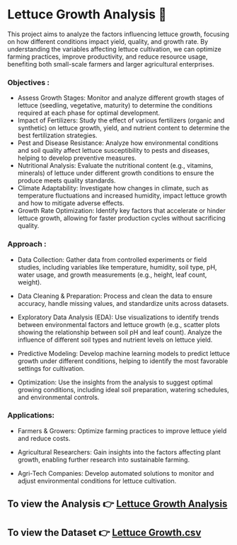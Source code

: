 # Lettuce Growth Analysis 🥬

This project aims to analyze the factors influencing lettuce growth, focusing on how different conditions impact yield, quality, and growth rate. By understanding the variables affecting lettuce cultivation, we can optimize farming practices, improve productivity, and reduce resource usage, benefiting both small-scale farmers and larger agricultural enterprises.

### Objectives :

- Assess Growth Stages: Monitor and analyze different growth stages of lettuce (seedling, vegetative, maturity) to determine the conditions required at each phase for optimal development.
- Impact of Fertilizers: Study the effect of various fertilizers (organic and synthetic) on lettuce growth, yield, and nutrient content to determine the best fertilization strategies.
- Pest and Disease Resistance: Analyze how environmental conditions and soil quality affect lettuce susceptibility to pests and diseases, helping to develop preventive measures.
- Nutritional Analysis: Evaluate the nutritional content (e.g., vitamins, minerals) of lettuce under different growth conditions to ensure the produce meets quality standards.
- Climate Adaptability: Investigate how changes in climate, such as temperature fluctuations and increased humidity, impact lettuce growth and how to mitigate adverse effects.
- Growth Rate Optimization: Identify key factors that accelerate or hinder lettuce growth, allowing for faster production cycles without sacrificing quality.

### Approach :

- Data Collection: Gather data from controlled experiments or field studies, including variables like temperature, humidity, soil type, pH, water usage, and growth measurements (e.g., height, leaf count, weight).
- Data Cleaning & Preparation: Process and clean the data to ensure accuracy, handle missing values, and standardize units across datasets.
- Exploratory Data Analysis (EDA):
Use visualizations to identify trends between environmental factors and lettuce growth (e.g., scatter plots showing the relationship between soil pH and leaf count).
Analyze the influence of different soil types and nutrient levels on lettuce yield.

- Predictive Modeling: Develop machine learning models to predict lettuce growth under different conditions, helping to identify the most favorable settings for cultivation.
- Optimization: Use the insights from the analysis to suggest optimal growing conditions, including ideal soil preparation, watering schedules, and environmental controls.

### Applications:

- Farmers & Growers: Optimize farming practices to improve lettuce yield and reduce costs.

- Agricultural Researchers: Gain insights into the factors affecting plant growth, enabling further research into sustainable farming.

- Agri-Tech Companies: Develop automated solutions to monitor and adjust environmental conditions for lettuce cultivation.

## To view the Analysis 👉 [Lettuce Growth Analysis](https://github.com/Archi20876/machine-learning-repos/blob/main/Data%20Analysis/Lettuce%20growth%20analysis%20and%20prediction/lettuce_growth.ipynb)
## To view the Dataset  👉 [Lettuce Growth.csv](https://github.com/Archi20876/machine-learning-repos/blob/main/Data%20Analysis/Lettuce%20growth%20analysis%20and%20prediction/Dataset/lettuce_dataset_updated.csv)
